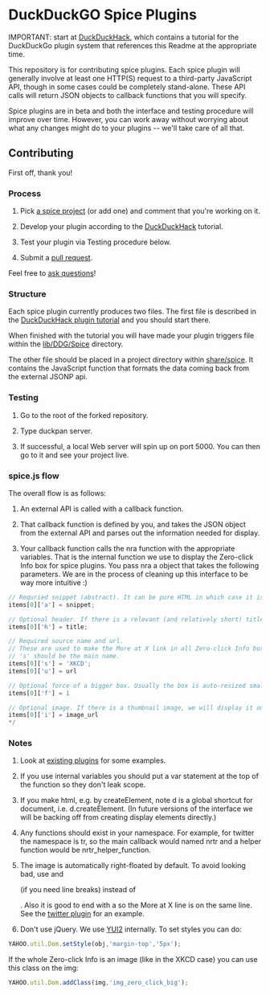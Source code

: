 DuckDuckGO Spice Plugins
=================================

IMPORTANT: start at [DuckDuckHack](http://duckduckhack.com/), which contains a tutorial for the DuckDuckGo plugin system that references this Readme at the appropriate time.

This repository is for contributing spice plugins. Each spice plugin will generally involve at least one HTTP(S) request to a third-party JavaScript API, though in some cases could be completely stand-alone. These API calls will return JSON objects to callback functions that you will specify.

Spice plugins are in beta and both the interface and testing procedure will improve over time. However, you can work away without worrying about what any changes might do to your plugins -- we'll take care of all that.


Contributing
------------

First off, thank you!


### Process

1) Pick [a spice project](https://duckduckhack.uservoice.com/forums/5168-instant-answer-plugin-ideas-for-duckduckgo/category/41838-spice) (or add one) and comment that you're working on it.

2) Develop your plugin according to the [DuckDuckHack](http://duckduckhack.com/) tutorial.

3) Test your plugin via Testing procedure below.

4) Submit a [pull request](http://help.github.com/send-pull-requests/).

Feel free to [ask questions](http://duckduckhack.com/#faq)!



### Structure

Each spice plugin currently produces two files. The first file is described in the [DuckDuckHack plugin tutorial](http://duckduckhack.com/#plugin-tutorial) and you should start there.

When finished with the tutorial you will have made your plugin triggers file within the [lib/DDG/Spice](https://github.com/duckduckgo/zeroclickinfo-spice/tree/master/lib/DDG/Spice) directory.

The other file should be placed in a project directory within [share/spice](https://github.com/duckduckgo/zeroclickinfo-spice/tree/master/share/spice). It contains the JavaScript function that formats the data coming back from the external JSONP api.



### Testing

1) Go to the root of the forked repository.

2) Type duckpan server.

3) If successful, a local Web server will spin up on port 5000. You can then go to it and see your project live.


### spice.js flow

The overall flow is as follows:

1) An external API is called with a callback function.

2) That callback function is defined by you, and takes the JSON object from the external API and parses out the information needed for display.

3) Your callback function calls the nra function with the appropriate variables. That is the internal function we use to display the Zero-click Info box for spice plugins. You pass nra a object that takes the following parameters. We are in the process of cleaning up this interface to be way more intuitive :)

```js
// Requried snippet (abstract). It can be pure HTML in which case it is set via innerHTML, but better is it is an object, in which case onclick and other event handlers won't be destroyed.
items[0]['a'] = snippet;

// Optional header. If there is a relevant (and relatively short) title, then set it here.
items[0]['h'] = title;

// Required source name and url. 
// These are used to make the More at X link in all Zero-click Info boxes.
// 's' should be the main name.
items[0]['s'] = 'XKCD';
items[0]['u'] = url

// Optional force of a bigger box. Usually the box is auto-resized smaller with an expansion UI if needed. Generally you shouldn't force it to be bigger, but in the XKCD case you don't want the big image to be cutoff.
items[0]['f'] = 1

// Optional image. If there is a thumbnail image, we will display it on the right.
items[0]['i'] = image_url
*/
```


### Notes

1) Look at [existing plugins](https://github.com/duckduckgo/zeroclickinfo-spice/tree/master/share/spice) for some examples. 


2) If you use internal variables you should put a var statement at the top of the function so they don't leak scope.


3) If you make html, e.g. by createElement, note d is a global shortcut for document, i.e. d.createElement. (In future versions of the interface we will be backing off from creating display elements directly.)


4) Any functions should exist in your namespace. For example, for twitter the namespace is tr, so the main callback would named nrtr and a helper function would be nrtr_helper_function.


5) The image is automatically right-floated by default. To avoid looking bad, use <span> and <div> (if you need line breaks) instead of <p>. Also it is good to end with a <span> so the More at X line is on the same line. See the [twitter plugin](https://github.com/duckduckgo/zeroclickinfo-spice/blob/master/share/spice/twitter/spice.js) for an example.


6) Don't use jQuery. We use [YUI2](http://developer.yahoo.com/yui/2/) internally. To set styles you can do:

```js
YAHOO.util.Dom.setStyle(obj,'margin-top','5px');
```

If the whole Zero-click Info is an image (like in the XKCD case) you can use this class on the img:

```js
YAHOO.util.Dom.addClass(img,'img_zero_click_big');
```